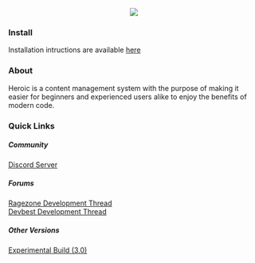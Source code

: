<p align="center">
  <img src="https://i.imgur.com/FFBVnrG.png">
</p>
<h3>Install</h3>
<p>Installation intructions are available <a href="https://github.com/chrismpettyjohn/Heroic-Standalone">here</a></p>
<h3>About</h3>
<p>Heroic is a content management system with the purpose of making it easier for beginners and experienced users alike to enjoy the benefits of modern code.</p>
<h3>Quick Links</h3>
<h5>Community</h5>
<a href="https://discord.gg/y6szGk5">Discord Server</a>
<h5>Forums</h5>
<a href="http://forum.ragezone.com/f331/heroic-node-web-app-1143696/#post8849377">Ragezone Development Thread</a>
<br>
<a href="https://devbest.com/threads/heroic-2-retro-web-application-node-10-express-bookshelf.85497/#post-434049">Devbest Development Thread</a>
<h5>Other Versions</h5>
<a href="https://github.com/chrismpettyjohn/Heroic/tree/Experimental">Experimental Build (3.0)</a>
